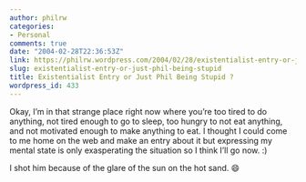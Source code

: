 ```yaml
---
author: philrw
categories:
- Personal
comments: true
date: "2004-02-28T22:36:53Z"
link: https://philrw.wordpress.com/2004/02/28/existentialist-entry-or-just-phil-being-stupid/
slug: existentialist-entry-or-just-phil-being-stupid
title: Existentialist Entry or Just Phil Being Stupid ?
wordpress_id: 433
---
```


Okay, I’m in that strange place right now where you’re too tired to do anything, not tired enough to go to sleep, too hungry to not eat anything, and not motivated enough to make anything to eat. I thought I could come to me home on the web and make an entry about it but expressing my mental state is only exasperating the situation so I think I’ll go now. :)

I shot him because of the glare of the sun on the hot sand. :smile:
